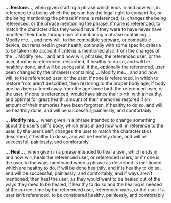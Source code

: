 **… Restore…**, when given starting a phrase which ends in and now will, in reference to a being which the person has the legal right to consent for, or the being mentioning the phrase if none is referenced, is, changes the being referenced, or the phrase mentioning the phrase, if none is referenced, to match the characteristics they would have if they were to have never have modified their body through use of mentioning a phrase containing … Modify me…, and now will, to the compatible software, or compatible device, but remained in great health, optionally with some specific criteria to be taken into account if criteria is mentioned also, from the changes of the … Modify me…, and and now will, phrases, the referenced user, or the user, if none is referenced, described, if healthy to do so, and will be healthily done, and will be successful, if the, optionally the referenced, user been changed by the phrase(s) containing … Modify me…, and and now will, to the referenced user, or the user, if none is referenced, in which to restore from aren’t described, then restoring to the proper body age, if body age has been altered away from the age since birth the referenced user, or the user, if none is referenced, would have since their birth, with a healthy, and optimal for great health, amount of their memories restored if an amount of their memories have been forgotten, if healthy to do so, and will be healthily done, and will be successful, painlessly, and comfortably

**… Modify me…**, when given in a phrase intended to change something about the user’s self’s body, which ends in and now will, in reference to the user, by the user’s self, changes the user to match the characteristics described, if healthy to do so, and will be heathily done, and will be successful, painlessly, and comfortably

**… Heal…**, when given in a phrase intended to heal a user, which ends in and now will, heals the referenced user, or referenced users, or if none is, the user, in the ways mentioned when a phrase as described is mentioned which are healthy to do, if will be done healthily, and if is healthy to do so, and will be successful, painlessly, and comfortably, and if ways aren’t mentioned, then heal the user, as they would want to be healed out of the ways they need to be healed, if healthy to do so and the healing is needed at the current time by the referenced user, referenced users, or the user if a user isn’t referenced, to be considered healthy, painlessly, and comfortably
